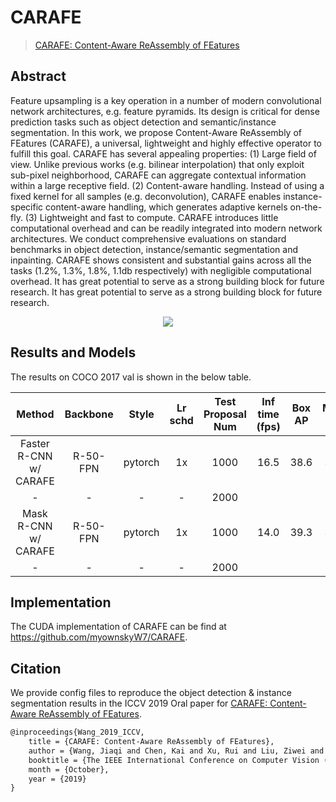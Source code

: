 # CARAFE

> [CARAFE: Content-Aware ReAssembly of FEatures](https://arxiv.org/abs/1905.02188)

<!-- [ALGORITHM] -->

## Abstract

Feature upsampling is a key operation in a number of modern convolutional network architectures, e.g. feature pyramids. Its design is critical for dense prediction tasks such as object detection and semantic/instance segmentation. In this work, we propose Content-Aware ReAssembly of FEatures (CARAFE), a universal, lightweight and highly effective operator to fulfill this goal. CARAFE has several appealing properties: (1) Large field of view. Unlike previous works (e.g. bilinear interpolation) that only exploit sub-pixel neighborhood, CARAFE can aggregate contextual information within a large receptive field. (2) Content-aware handling. Instead of using a fixed kernel for all samples (e.g. deconvolution), CARAFE enables instance-specific content-aware handling, which generates adaptive kernels on-the-fly. (3) Lightweight and fast to compute. CARAFE introduces little computational overhead and can be readily integrated into modern network architectures. We conduct comprehensive evaluations on standard benchmarks in object detection, instance/semantic segmentation and inpainting. CARAFE shows consistent and substantial gains across all the tasks (1.2%, 1.3%, 1.8%, 1.1db respectively) with negligible computational overhead. It has great potential to serve as a strong building block for future research. It has great potential to serve as a strong building block for future research.

<div align=center>
<img src="https://user-images.githubusercontent.com/40661020/143872016-48225685-0e59-49cf-bd65-a50ee04ca8a2.png"/>
</div>

## Results and Models

The results on COCO 2017 val is shown in the below table.

| Method               | Backbone | Style   | Lr schd | Test Proposal Num | Inf time (fps) | Box AP | Mask AP | Config | Download |
|:--------------------:|:--------:|:-------:|:-------:|:-----------------:|:--------------:|:------:|:-------:|:------:|:--------:|
| Faster R-CNN w/ CARAFE | R-50-FPN | pytorch | 1x      | 1000 | 16.5 | 38.6   | 38.6       | [config](https://github.com/open-mmlab/mmdetection/tree/master/configs/carafe/faster_rcnn_r50_fpn_carafe_1x_coco.py) | [model](https://download.openmmlab.com/mmdetection/v2.0/carafe/faster_rcnn_r50_fpn_carafe_1x_coco/faster_rcnn_r50_fpn_carafe_1x_coco_bbox_mAP-0.386_20200504_175733-385a75b7.pth) &#124; [log](https://download.openmmlab.com/mmdetection/v2.0/carafe/faster_rcnn_r50_fpn_carafe_1x_coco/faster_rcnn_r50_fpn_carafe_1x_coco_20200504_175733.log.json) |
| -                      |    -     |  -      | -       | 2000 |      |        |            |  |
| Mask R-CNN w/ CARAFE   | R-50-FPN | pytorch | 1x      | 1000 | 14.0 | 39.3   | 35.8       | [config](https://github.com/open-mmlab/mmdetection/tree/master/configs/carafe/mask_rcnn_r50_fpn_carafe_1x_coco.py) | [model](https://download.openmmlab.com/mmdetection/v2.0/carafe/mask_rcnn_r50_fpn_carafe_1x_coco/mask_rcnn_r50_fpn_carafe_1x_coco_bbox_mAP-0.393__segm_mAP-0.358_20200503_135957-8687f195.pth) &#124; [log](https://download.openmmlab.com/mmdetection/v2.0/carafe/mask_rcnn_r50_fpn_carafe_1x_coco/mask_rcnn_r50_fpn_carafe_1x_coco_20200503_135957.log.json) |
| -                      |   -      |  -      |   -     | 2000 |      |        |            |  |

## Implementation

The CUDA implementation of CARAFE can be find at https://github.com/myownskyW7/CARAFE.

## Citation

We provide config files to reproduce the object detection & instance segmentation results in the ICCV 2019 Oral paper for [CARAFE: Content-Aware ReAssembly of FEatures](https://arxiv.org/abs/1905.02188).

```latex
@inproceedings{Wang_2019_ICCV,
    title = {CARAFE: Content-Aware ReAssembly of FEatures},
    author = {Wang, Jiaqi and Chen, Kai and Xu, Rui and Liu, Ziwei and Loy, Chen Change and Lin, Dahua},
    booktitle = {The IEEE International Conference on Computer Vision (ICCV)},
    month = {October},
    year = {2019}
}
```
